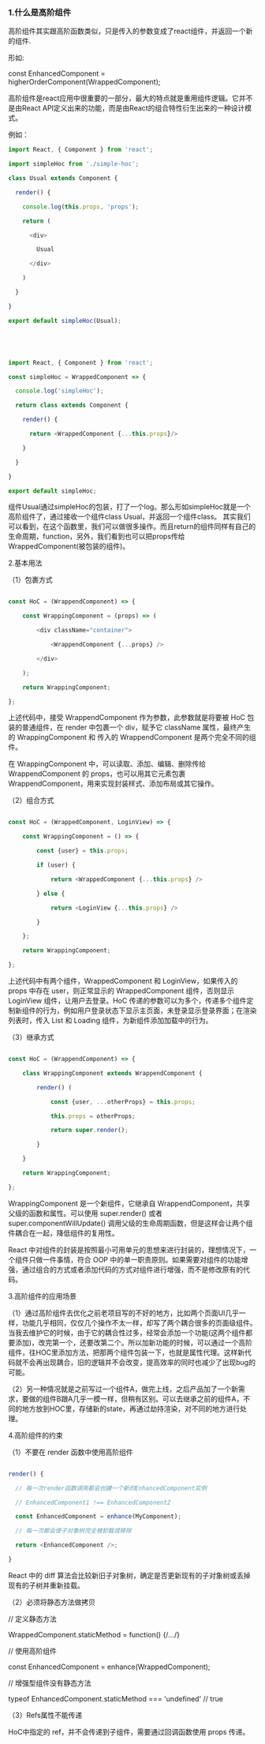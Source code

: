 ### 1.什么是高阶组件

高阶组件其实跟高阶函数类似，只是传入的参数变成了react组件，并返回一个新的组件.

形如:

const EnhancedComponent = higherOrderComponent(WrappedComponent);

高阶组件是react应用中很重要的一部分，最大的特点就是重用组件逻辑。它并不是由React API定义出来的功能，而是由React的组合特性衍生出来的一种设计模式。

例如：
```js
import React, { Component } from 'react';

import simpleHoc from './simple-hoc';

class Usual extends Component {

  render() {

    console.log(this.props, 'props');

    return (

      <div>

        Usual

      </div>

    )

  }

}

export default simpleHoc(Usual);





import React, { Component } from 'react';

const simpleHoc = WrappedComponent => {

  console.log('simpleHoc');

  return class extends Component {

    render() {

      return <WrappedComponent {...this.props}/>

    }

  }

}

export default simpleHoc;

```

组件Usual通过simpleHoc的包装，打了一个log。那么形如simpleHoc就是一个高阶组件了，通过接收一个组件class Usual，并返回一个组件class。 其实我们可以看到，在这个函数里，我们可以做很多操作。而且return的组件同样有自己的生命周期，function，另外，我们看到也可以把props传给WrappedComponent(被包装的组件)。



2.基本用法

（1）包裹方式
```js

const HoC = (WrappendComponent) => {

    const WrappingComponent = (props) => (

        <div className="container">

            <WrappendComponent {...props} />

        </div>

    );

    return WrappingComponent;

};
```

上述代码中，接受 WrappendComponent 作为参数，此参数就是将要被 HoC 包装的普通组件，在 render 中包裹一个 div，赋予它 className 属性，最终产生的 WrappingComponent 和 传入的 WrappendComponent 是两个完全不同的组件。

在 WrappingComponent 中，可以读取、添加、编辑、删除传给 WrappendComponent 的 props，也可以用其它元素包裹 WrappendComponent，用来实现封装样式、添加布局或其它操作。

（2）组合方式
```js

const HoC = (WrappedComponent, LoginView) => {

    const WrappingComponent = () => {

        const {user} = this.props; 

        if (user) {

            return <WrappedComponent {...this.props} />

        } else {

            return <LoginView {...this.props} />

        }

    };

    return WrappingComponent;

};
```

上述代码中有两个组件，WrappedComponent 和 LoginView，如果传入的 props 中存在 user，则正常显示的 WrappedComponent 组件，否则显示 LoginView 组件，让用户去登录。HoC 传递的参数可以为多个，传递多个组件定制新组件的行为，例如用户登录状态下显示主页面，未登录显示登录界面；在渲染列表时，传入 List 和 Loading 组件，为新组件添加加载中的行为。

（3）继承方式
```js

const HoC = (WrappendComponent) => {

    class WrappingComponent extends WrappendComponent {

        render() (

            const {user, ...otherProps} = this.props;

            this.props = otherProps;

            return super.render();

        }

    }

    return WrappingComponent;

};
```

WrappingComponent 是一个新组件，它继承自 WrappendComponent，共享父级的函数和属性。可以使用 super.render() 或者 super.componentWillUpdate() 调用父级的生命周期函数，但是这样会让两个组件耦合在一起，降低组件的复用性。

React 中对组件的封装是按照最小可用单元的思想来进行封装的，理想情况下，一个组件只做一件事情，符合 OOP 中的单一职责原则。如果需要对组件的功能增强，通过组合的方式或者添加代码的方式对组件进行增强，而不是修改原有的代码。



3.高阶组件的应用场景

（1）通过高阶组件去优化之前老项目写的不好的地方，比如两个页面UI几乎一样，功能几乎相同，仅仅几个操作不太一样，却写了两个耦合很多的页面级组件。当我去维护它的时候，由于它的耦合性过多，经常会添加一个功能(这两个组件都要添加)，改完第一个，还要改第二个。所以加新功能的时候，可以通过一个高阶组件，往HOC里添加方法，把那两个组件包装一下，也就是属性代理。这样新代码就不会再出现耦合，旧的逻辑并不会改变，提高效率的同时也减少了出现bug的可能。

（2）另一种情况就是之前写过一个组件A，做完上线，之后产品加了一个新需求，要做的组件B跟A几乎一模一样，但稍有区别。可以去继承之前的组件A，不同的地方放到HOC里，存储新的state，再通过劫持渲染，对不同的地方进行处理。



4.高阶组件的约束

（1）不要在 render 函数中使用高阶组件
```js

render() {

  // 每一次render函数调用都会创建一个新的EnhancedComponent实例

  // EnhancedComponent1 !== EnhancedComponent2

  const EnhancedComponent = enhance(MyComponent);

  // 每一次都会使子对象树完全被卸载或移除

  return <EnhancedComponent />;

}
```
React 中的 diff 算法会比较新旧子对象树，确定是否更新现有的子对象树或丢掉现有的子树并重新挂载。

（2）必须将静态方法做拷贝

// 定义静态方法

WrappedComponent.staticMethod = function() {/*...*/}

// 使用高阶组件

const EnhancedComponent = enhance(WrappedComponent);

// 增强型组件没有静态方法

typeof EnhancedComponent.staticMethod === 'undefined' // true

（3）Refs属性不能传递

HoC中指定的 ref，并不会传递到子组件，需要通过回调函数使用 props 传递。
